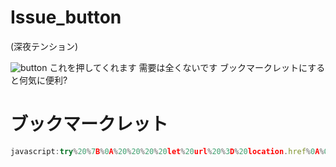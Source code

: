 # Issue_button
(深夜テンション)

![button](https://user-images.githubusercontent.com/105550500/195113926-26f7137c-1d80-40ab-8eae-271d43f15ae5.png)
これを押してくれます
需要は全くないです
ブックマークレットにすると何気に便利?

# ブックマークレット
```js
javascript:try%20%7B%0A%20%20%20%20let%20url%20%3D%20location.href%0A%0A%20%20%20%20if%20(url.indexOf(%22https%3A%2F%2Fgithub.com%22)%20%3D%3D%20-1%20%7C%7C%20url.indexOf(%22%2Fissues%2F%22)%20%3D%3D%20-1)%20%7B%0A%20%20%20%20%20%20%20%20alert(%22GitHub%E3%81%AEissue%E3%81%AE%E3%83%9A%E3%83%BC%E3%82%B8%E3%81%A7%E5%AE%9F%E8%A1%8C%E3%81%97%E3%81%A6%E3%83%8D!%22)%0A%20%20%20%20%7Delse%20%7B%0A%20%20%20%20%20%20%20%20document.getElementsByClassName(%22ajax-pagination-btn%20no-underline%20pb-1%20pt-0%20px-4%20mt-0%20mb-1%20color-bg-default%20border-0%22)%5B0%5D.click()%3B%0A%20%20%20%20%7D%0A%7D%20catch(e)%20%7B%0A%20%20%20%20alert(%22%E3%83%9C%E3%82%BF%E3%83%B3%E3%81%8C%E3%81%AA%E3%81%84%E3%83%A8!%E3%82%B4%E3%83%A1%E3%83%B3%E3%83%8D!%22)%0A%7D

